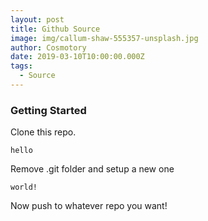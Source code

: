 ```yaml
---
layout: post
title: Github Source
image: img/callum-shaw-555357-unsplash.jpg
author: Cosmotory
date: 2019-03-10T10:00:00.000Z
tags:
  - Source
---
```



### Getting Started

Clone this repo.

```
hello
```

Remove .git folder and setup a new one

```
world!
```

Now push to whatever repo you want!
